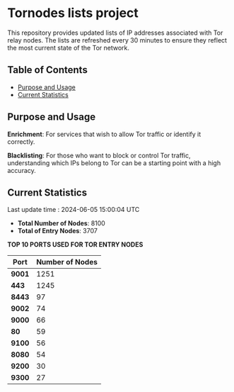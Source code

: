 # Tornodes lists project

This repository provides updated lists of IP addresses associated with Tor relay nodes. The lists are refreshed every 30 minutes to ensure they reflect the most current state of the Tor network.

## Table of Contents

- [Purpose and Usage](#purpose-and-usage)
- [Current Statistics](#current-statistics)


## Purpose and Usage

**Enrichment**: For services that wish to allow Tor traffic or identify it correctly.

**Blacklisting**: For those who want to block or control Tor traffic, understanding which IPs belong to Tor can be a starting point with a high accuracy.

## Current Statistics

Last update time : 2024-06-05 15:00:04 UTC

- **Total Number of Nodes**: 8100
- **Total of Entry Nodes**: 3707

**TOP 10 PORTS USED FOR TOR ENTRY NODES**

| **Port** | **Number of Nodes** |
|------|-----------------|
| **9001**   | 1251  |
| **443**   | 1245  |
| **8443**   | 97  |
| **9002**   | 74  |
| **9000**   | 66  |
| **80**   | 59  |
| **9100**   | 56  |
| **8080**   | 54  |
| **9200**   | 30  |
| **9300**   | 27  |

